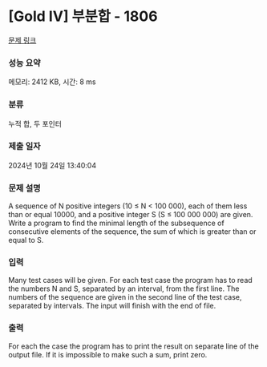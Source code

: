 # [Gold IV] 부분합 - 1806 

[문제 링크](https://www.acmicpc.net/problem/1806) 

### 성능 요약

메모리: 2412 KB, 시간: 8 ms

### 분류

누적 합, 두 포인터

### 제출 일자

2024년 10월 24일 13:40:04

### 문제 설명

<p>A sequence of N positive integers (10 ≤ N < 100 000), each of them less than or equal 10000, and a positive integer S (S ≤ 100 000 000) are given. Write a program to find the minimal length of the subsequence of consecutive elements of the sequence, the sum of which is greater than or equal to S. </p>

### 입력 

 <p>Many test cases will be given. For each test case the program has to read the numbers N and S, separated by an interval, from the first line. The numbers of the sequence are given in the second line of the test case, separated by intervals. The input will finish with the end of file.</p>

### 출력 

 <p>For each the case the program has to print the result on separate line of the output file. If it is impossible to make such a sum, print zero.</p>

